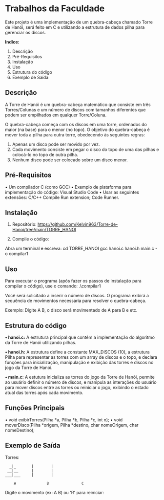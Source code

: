 # Trabalhos da Faculdade


Este projeto é uma implementação de um quebra-cabeça chamado Torre de Hanói, será feito em C e utilizando a estrutura de dados pilha para gerenciar os discos.


**Indíce:**
1. Descrição
2. Pré-Requisitos
3. Instalação
4. Uso
5. Estrutura do código
6. Exemplo de Saída


## Descrição


A Torre de Hanói é um quebra-cabeça matemático que consiste em três Torres/Colunas e um número de discos com tamanhos diferentes que podem ser empilhados em qualquer Torre/Coluna.

O quebra-cabeça começa com os discos em uma torre, ordenados do maior (na base) para o menor (no topo). O objetivo do quebra-cabeça é mover toda a pilha para outra torre, obedecendo às seguintes regras:

1.	Apenas um disco pode ser movido por vez.
2.	Cada movimento consiste em pegar o disco do topo de uma das pilhas e colocá-lo no topo de outra pilha.
3.	Nenhum disco pode ser colocado sobre um disco menor.


## Pré-Requisitos


•	Um compilador C (como GCC)
•	Exemplo de plataforma para implementação do código: Visual Studio Code
•	Usar as seguintes extensões: C/C++ Compile Run extension; Code Runner.


## Instalação


1.	Repositório:
https://github.com/Kelvin963/Torre-de-Hanoi/tree/main/TORRE_HANOI

2.	Compile o código:

Abra um terminal e escreva:
cd TORRE_HANOI
gcc hanoi.c hanoi.h main.c -o compilar1


## Uso


Para executar o programa (após fazer os passos de instalação para compilar o código), use o comando:
.\compilar1

Você será solicitado a inserir o número de discos. O programa exibirá a sequência de movimentos necessária para resolver o quebra-cabeça.

Exemplo: Digite A B, o disco será movimentado de A para B e etc.


## Estrutura do código


**•	hanoi.c:** A estrutura principal que contém a implementação do algoritmo da Torre de Hanói utilizando pilhas.

**•	hanoi.h:** A estrutura define a constante MAX_DISCOS (10), a estrutura Pilha para representar as torres com um array de discos e o topo, e declara funções para inicialização, manipulação e exibição das torres e discos no jogo da Torre de Hanói.

**•	main.c:** A estutura inicializa as torres do jogo da Torre de Hanói, permite ao usuário definir o número de discos, e manipula as interações do usuário para mover discos entre as torres ou reiniciar o jogo, exibindo o estado atual das torres após cada movimento.


## Funções Principais


•	void exibirTorres(Pilha *a, Pilha *b, Pilha *c, int n);
•	void moverDisco(Pilha *origem, Pilha *destino, char nomeOrigem, char nomeDestino);


## Exemplo de Saída

Torres:

      _|_       |        |
     __|__      |        |
    ___|___     |        |

        A              B               C

Digite o movimento (ex: A B) ou 'R' para reiniciar: